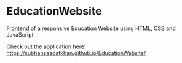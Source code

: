 # EducationWebsite
Frontend of a responsive Education Website using HTML, CSS and JavaScript

Check out the application here! https://subhansaadatkhan.github.io/EducationWebsite/
